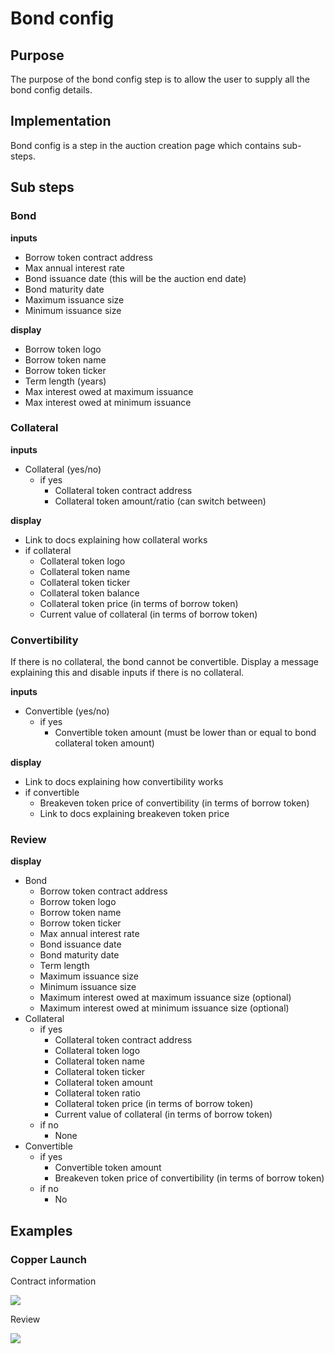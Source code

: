 # Bond config

## Purpose

The purpose of the bond config step is to allow the user to supply all the bond config details.

## Implementation

Bond config is a step in the auction creation page which contains sub-steps.

## Sub steps

### Bond

**inputs**

- Borrow token contract address
- Max annual interest rate
- Bond issuance date (this will be the auction end date)
- Bond maturity date
- Maximum issuance size
- Minimum issuance size

**display**

- Borrow token logo
- Borrow token name
- Borrow token ticker
- Term length (years)
- Max interest owed at maximum issuance
- Max interest owed at minimum issuance

### Collateral

**inputs**

- Collateral (yes/no)
  - if yes
    - Collateral token contract address
    - Collateral token amount/ratio (can switch between)

**display**

- Link to docs explaining how collateral works
- if collateral
  - Collateral token logo
  - Collateral token name
  - Collateral token ticker
  - Collateral token balance
  - Collateral token price (in terms of borrow token)
  - Current value of collateral (in terms of borrow token)

### Convertibility

If there is no collateral, the bond cannot be convertible. Display a message explaining this and disable inputs if there is no collateral.

**inputs**

- Convertible (yes/no)
  - if yes
    - Convertible token amount (must be lower than or equal to bond collateral token amount)

**display**

- Link to docs explaining how convertibility works
- if convertible
  - Breakeven token price of convertibility (in terms of borrow token)
  - Link to docs explaining breakeven token price

### Review

**display**

- Bond
  - Borrow token contract address
  - Borrow token logo
  - Borrow token name
  - Borrow token ticker
  - Max annual interest rate
  - Bond issuance date
  - Bond maturity date
  - Term length
  - Maximum issuance size
  - Minimum issuance size
  - Maximum interest owed at maximum issuance size (optional)
  - Maximum interest owed at minimum issuance size (optional)
- Collateral
  - if yes
    - Collateral token contract address
    - Collateral token logo
    - Collateral token name
    - Collateral token ticker
    - Collateral token amount
    - Collateral token ratio
    - Collateral token price (in terms of borrow token)
    - Current value of collateral (in terms of borrow token)
  - if no
    - None
- Convertible
  - if yes
    - Convertible token amount
    - Breakeven token price of convertibility (in terms of borrow token)
  - if no
    - No

## Examples

### Copper Launch

Contract information

![](../../../assets/copper/token_information.png)

Review

![](../../../assets/copper/auction_summary.png)
